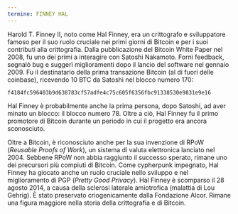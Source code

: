 ```yaml
---
termine: FINNEY HAL
---
```


Harold T. Finney II, noto come Hal Finney, era un crittografo e sviluppatore famoso per il suo ruolo cruciale nei primi giorni di Bitcoin e per i suoi contributi alla crittografia. Dalla pubblicazione del Bitcoin White Paper nel 2008, fu uno dei primi a interagire con Satoshi Nakamoto. Fornì feedback, segnalò bug e suggerì miglioramenti dopo il lancio del software nel gennaio 2009. Fu il destinatario della prima transazione Bitcoin (al di fuori delle coinbase), ricevendo 10 BTC da Satoshi nel blocco numero 170:

```text
f4184fc596403b9d638783cf57adfe4c75c605f6356fbc91338530e9831e9e16
```

Hal Finney è probabilmente anche la prima persona, dopo Satoshi, ad aver minato un blocco: il blocco numero 78. Oltre a ciò, Hal Finney fu il primo promotore di Bitcoin durante un periodo in cui il progetto era ancora sconosciuto.

Oltre a Bitcoin, è riconosciuto anche per la sua invenzione di RPoW (*Reusable Proofs of Work*), un sistema di valuta elettronica lanciato nel 2004. Sebbene RPoW non abbia raggiunto il successo sperato, rimane uno dei precursori più compiuti di Bitcoin. Come cypherpunk impegnato, Hal Finney ha giocato anche un ruolo cruciale nello sviluppo e nel miglioramento di PGP (*Pretty Good Privacy*). Hal Finney è scomparso il 28 agosto 2014, a causa della sclerosi laterale amiotrofica (malattia di Lou Gehrig). È stato preservato criogenicamente dalla Fondazione Alcor. Rimane una figura maggiore nella storia della crittografia e di Bitcoin.